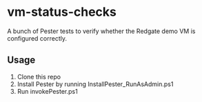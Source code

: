 # vm-status-checks
A bunch of Pester tests to verify whether the Redgate demo VM is configured correctly.

## Usage

1. Clone this repo
1. Install Pester by running InstallPester_RunAsAdmin.ps1
1. Run invokePester.ps1